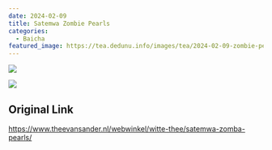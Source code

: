 ```yaml
---
date: 2024-02-09
title: Satemwa Zombie Pearls
categories:
  - Baicha
featured_image: https://tea.dedunu.info/images/tea/2024-02-09-zombie-pearls-1.jpg
---
```


![](https://tea.dedunu.info/images/tea/2024-02-09-zombie-pearls-2.jpg)

![](https://tea.dedunu.info/images/tea/2024-02-09-zombie-pearls-3.jpg)

## Original Link

<https://www.theevansander.nl/webwinkel/witte-thee/satemwa-zomba-pearls/>
